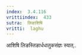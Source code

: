 ```yaml
---
index:  3.4.116
vrittiindex:  433
sutra:  लिङाशिषि
vritti:  laghu 
---
```


आशिषि लिङस्तिङार्धधातुकसंज्ञः स्यात्..

